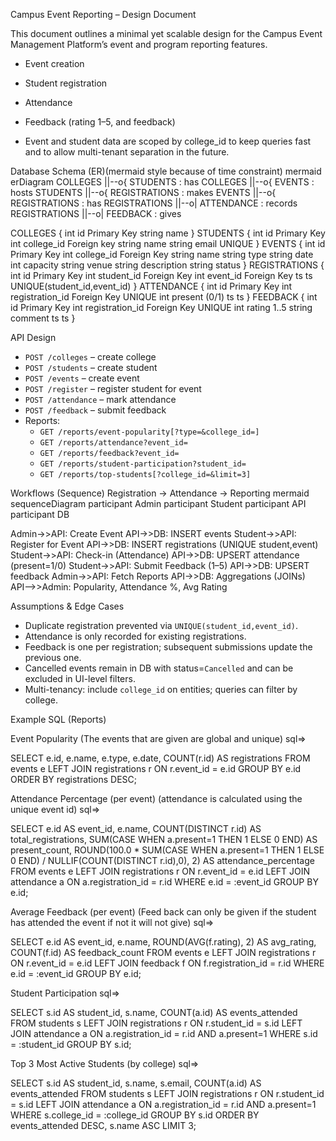  Campus Event Reporting – Design Document

This document outlines a minimal yet scalable design for the Campus Event Management Platform’s event and program reporting features.

- Event creation
- Student registration
- Attendance
- Feedback (rating 1–5, and feedback)

- Event and student data are scoped by college_id to keep queries fast and to allow multi-tenant separation in the future.

Database Schema (ER)(mermaid style because of time constraint)
  mermaid 
erDiagram
  COLLEGES ||--o{ STUDENTS : has
  COLLEGES ||--o{ EVENTS : hosts
  STUDENTS ||--o{ REGISTRATIONS : makes
  EVENTS ||--o{ REGISTRATIONS : has
  REGISTRATIONS ||--o| ATTENDANCE : records
  REGISTRATIONS ||--o| FEEDBACK : gives

  COLLEGES {
    int id Primary Key
    string name
  }
  STUDENTS {
    int id Primary Key
    int college_id Foreign key
    string name
    string email UNIQUE
  }
  EVENTS {
    int id Primary Key
    int college_id Foreign Key
    string name
    string type
    string date
    int capacity
    string venue
    string description
    string status
  }
  REGISTRATIONS {
    int id Primary Key
    int student_id Foreign Key
    int event_id Foreign Key
    ts ts
    UNIQUE(student_id,event_id)
  }
  ATTENDANCE {
    int id Primary Key
    int registration_id Foreign Key UNIQUE
    int present (0/1)
    ts ts
  }
  FEEDBACK {
    int id Primary Key
    int registration_id Foreign Key UNIQUE
    int rating 1..5
    string comment
    ts ts
  }


API Design
- `POST /colleges` – create college
- `POST /students` – create student
- `POST /events` – create event
- `POST /register` – register student for event
- `POST /attendance` – mark attendance
- `POST /feedback` – submit feedback
- Reports:
  - `GET /reports/event-popularity[?type=&college_id=]`
  - `GET /reports/attendance?event_id=`
  - `GET /reports/feedback?event_id=`
  - `GET /reports/student-participation?student_id=`
  - `GET /reports/top-students[?college_id=&limit=3]`

Workflows (Sequence)
 Registration → Attendance → Reporting
mermaid
sequenceDiagram
  participant Admin
  participant Student
  participant API
  participant DB

  Admin->>API: Create Event
  API->>DB: INSERT events
  Student->>API: Register for Event
  API->>DB: INSERT registrations (UNIQUE student,event)
  Student->>API: Check-in (Attendance)
  API->>DB: UPSERT attendance (present=1/0)
  Student->>API: Submit Feedback (1–5)
  API->>DB: UPSERT feedback
  Admin->>API: Fetch Reports
  API->>DB: Aggregations (JOINs)
  API-->>Admin: Popularity, Attendance %, Avg Rating


Assumptions & Edge Cases
- Duplicate registration prevented via `UNIQUE(student_id,event_id)`.
- Attendance is only recorded for existing registrations.
- Feedback is one per registration; subsequent submissions update the previous one.
- Cancelled events remain in DB with status=`Cancelled` and can be excluded in UI-level filters.
- Multi-tenancy: include `college_id` on entities; queries can filter by college.

 Example SQL (Reports)

Event Popularity
(The events that are given are global and unique)
sql=>

SELECT e.id, e.name, e.type, e.date, COUNT(r.id) AS registrations
FROM events e
LEFT JOIN registrations r ON r.event_id = e.id
GROUP BY e.id
ORDER BY registrations DESC;

Attendance Percentage (per event)
(attendance is calculated using the unique event id)
sql=>

SELECT e.id AS event_id, e.name,
       COUNT(DISTINCT r.id) AS total_registrations,
       SUM(CASE WHEN a.present=1 THEN 1 ELSE 0 END) AS present_count,
       ROUND(100.0 * SUM(CASE WHEN a.present=1 THEN 1 ELSE 0 END) / NULLIF(COUNT(DISTINCT r.id),0), 2) AS attendance_percentage
FROM events e
LEFT JOIN registrations r ON r.event_id = e.id
LEFT JOIN attendance a ON a.registration_id = r.id
WHERE e.id = :event_id
GROUP BY e.id;


Average Feedback (per event)
(Feed back can only be given if the student has attended the event if not it will not give)
sql=>

SELECT e.id AS event_id, e.name,
       ROUND(AVG(f.rating), 2) AS avg_rating,
       COUNT(f.id) AS feedback_count
FROM events e
LEFT JOIN registrations r ON r.event_id = e.id
LEFT JOIN feedback f ON f.registration_id = r.id
WHERE e.id = :event_id
GROUP BY e.id;


Student Participation
sql=>

SELECT s.id AS student_id, s.name, COUNT(a.id) AS events_attended
FROM students s
LEFT JOIN registrations r ON r.student_id = s.id
LEFT JOIN attendance a ON a.registration_id = r.id AND a.present=1
WHERE s.id = :student_id
GROUP BY s.id;


Top 3 Most Active Students (by college)
sql=>

SELECT s.id AS student_id, s.name, s.email, COUNT(a.id) AS events_attended
FROM students s
LEFT JOIN registrations r ON r.student_id = s.id
LEFT JOIN attendance a ON a.registration_id = r.id AND a.present=1
WHERE s.college_id = :college_id
GROUP BY s.id
ORDER BY events_attended DESC, s.name ASC
LIMIT 3;

